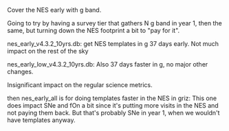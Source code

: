 Cover the NES early with g band.

Going to try by having a survey tier that gathers N g band in year 1,
then the same, but turning down the NES footprint a bit to "pay for it".

nes_early_v4.3.2_10yrs.db:
get NES templates in g 37 days early. Not much impact on the rest of the sky

nes_early_low_v4.3.2_10yrs.db:
Also 37 days faster in g, no major other changes.

Insignificant impact on the regular science metrics.

then nes_early_all is for doing templates faster in the NES in griz:
This one does impact SNe and fOn a bit since it's putting more visits in the NES and not paying them back.
But that's probably SNe in year 1, when we wouldn't have templates anyway. 



